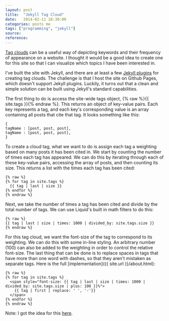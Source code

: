 ```yaml
---
layout: post
title:  "Jekyll Tag Cloud"
date:   2014-02-11 18:30:00
categories: posts me
tags: ["programming", "jekyll"]
source:
reference:
---
```


[Tag clouds](http://en.wikipedia.org/wiki/Tag_cloud) can be a useful way of depicting keywords and their frequency of appearance on a website.  I thought it would be a good idea to create one for this site so that I can visualize which topics I have been interested in.

I've built the site with Jekyll, and there are at least a few [Jekyll plugins](http://jekyllrb.com/docs/plugins/) for creating tag clouds.  The challenge is that I host the site on Github Pages, which doesn't support Jekyll plugins.  Luckily, it turns out that a clean and simple solution can be built using Jekyll's standard capabilities.

The first thing to do is access the site-wide tags object, {% raw %}{{ site.tags }}{% endraw %}.  This returns an object of key-value pairs.  Each key represents a tag, and each key's corresponding value is an array containing all posts that cite that tag.  It looks something like this:

	{
	tagName : [post, post, post],
	tagName : [post, post, post],
	}

To create a cloud tag, what we want to do is assign each tag a weighting based on many posts it has been cited in.  We start by counting the number of times each tag has appeared.  We can do this by iterating through each of these key-value pairs, accessing the array of posts, and then counting its size.  This returns a list with the times each tag has been cited:

	{% raw %}
	{% for tag in site.tags %}
	  {{ tag | last | size }}
	{% endfor %}
	{% endraw %}

Next, we take the number of times a tag has been cited and divide by the total number of tags.  We can use Liquid's built in math filters to do this:

	{% raw %}
	{{ tag | last | size | times: 1000 | divided_by: site.tags.size }}
	{% endraw %}

For this tag cloud, we want the font-size of the tag to correspond to its weighting.
We can  do this with some in-line styling.  An arbitrary number (100) can also be added to the weighting in order to control the relative font-size.  The last thing that can be done is to replace spaces in tags that have more than one word with dashes, so that they aren't mistaken as separate tags.  Here is the full [implementation]({{ site.url }}/about.html):

	{% raw %}
	{% for tag in site.tags %}
	  <span style="font-size: {{ tag | last | size | times: 1000 | divided_by: site.tags.size | plus: 100 }}%">
	    {{ tag | first | replace: ' ', '-'}}
	  </span>
	{% endfor %}
	{% endraw %}
	
Note: I got the idea for this [here](http://vvv.tobiassjosten.net/jekyll/jekyll-tag-cloud/).